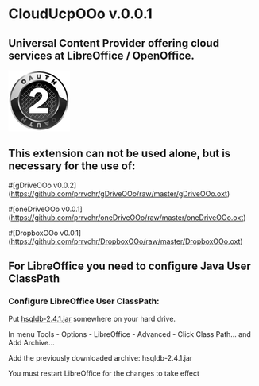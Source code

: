 # CloudUcpOOo v.0.0.1

## Universal Content Provider offering cloud services at LibreOffice / OpenOffice.

![CloudUcpOOo screenshot](CloudUcp.png)

## This extension can not be used alone, but is necessary for the use of:

#[gDriveOOo v0.0.2] (https://github.com/prrvchr/gDriveOOo/raw/master/gDriveOOo.oxt)

#[oneDriveOOo v0.0.1] (https://github.com/prrvchr/oneDriveOOo/raw/master/oneDriveOOo.oxt)

#[DropboxOOo v0.0.1] (https://github.com/prrvchr/DropboxOOo/raw/master/DropboxOOo.oxt)

## For LibreOffice you need to configure Java User ClassPath

### Configure LibreOffice User ClassPath:

Put [hsqldb-2.4.1.jar](https://github.com/prrvchr/CloudUcpOOo/raw/master/hsqldb-2.4.1.jar) somewhere
on your hard drive.

In menu Tools - Options - LibreOffice - Advanced - Click Class Path... and Add Archive...

Add the previously downloaded archive: hsqldb-2.4.1.jar

You must restart LibreOffice for the changes to take effect
